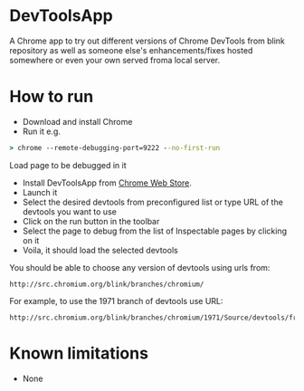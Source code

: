 DevToolsApp
===========

A Chrome app to try out different versions of Chrome DevTools from blink repository as well as someone else's enhancements/fixes hosted somewhere or even your own served froma local server.

How to run
==========

* Download and install Chrome
* Run it e.g.

```bat
> chrome --remote-debugging-port=9222 --no-first-run
```

Load page to be debugged in it

* Install DevToolsApp from [Chrome Web Store](https://chrome.google.com/webstore/detail/dev-tools-app/eichfopopofffkbhjgbabdegakcdmpkm?hl=en-US).
* Launch it
* Select the desired devtools from preconfigured list or type URL of the devtools you want to use
* Click on the run button in the toolbar
* Select the page to debug from the list of Inspectable pages by clicking on it
* Voila, it should load the selected devtools

You should be able to choose any version of devtools using urls from:

```
http://src.chromium.org/blink/branches/chromium/
```

For example, to use the 1971 branch of devtools use URL:

```
http://src.chromium.org/blink/branches/chromium/1971/Source/devtools/front_end/inspector.html
```

Known limitations
=================

* None
